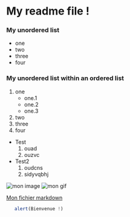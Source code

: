  # My readme file !

### My unordered list
- one
- two 
- three
- four

### My unordered list within an ordered list
1. one
	- one.1
	- one.2
	- one.3
1. two
1. three
1. four

- Test
	1. ouad
	1. ouzvc
- Test2
	1. oudcns
	1. sidyvqbhj


![mon image](https://github.githubassets.com/images/modules/logos_page/GitHub-Mark.png)
![mon gif](https://media.giphy.com/media/kyLYXonQYYfwYDIeZl/giphy.gif)

[Mon fichier markdown](markdown.md)


```js
   alert(Bienvenue !)
```
